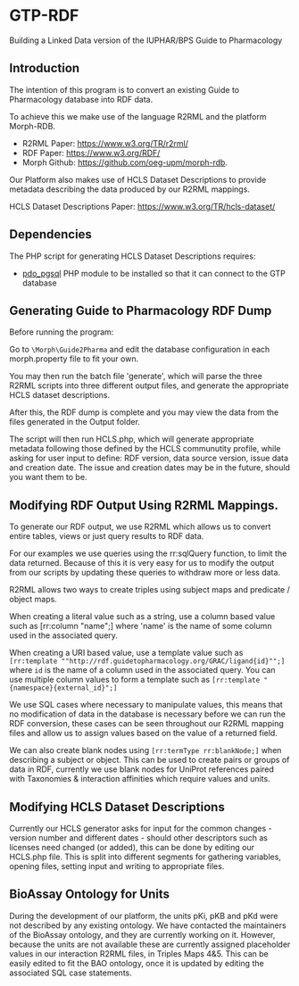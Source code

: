 # GTP-RDF
Building a Linked Data version of the IUPHAR/BPS Guide to Pharmacology

## Introduction
The intention of this program is to convert an existing Guide to Pharmacology database into RDF data.

To achieve this we make use of the language R2RML and the platform Morph-RDB.
- R2RML Paper: https://www.w3.org/TR/r2rml/
- RDF Paper: https://www.w3.org/RDF/
- Morph Github: https://github.com/oeg-upm/morph-rdb.

Our Platform also makes use of HCLS Dataset Descriptions to provide metadata describing the data produced
by our R2RML mappings.

HCLS Dataset Descriptions Paper: https://www.w3.org/TR/hcls-dataset/

## Dependencies

The PHP script for generating HCLS Dataset Descriptions requires:
- [pdo_pgsql](http://php.net/manual/en/ref.pdo-pgsql.php) PHP module to be installed so that it can connect to the GTP database

## Generating Guide to Pharmacology RDF Dump

Before running the program:

Go to ```\Morph\Guide2Pharma``` and edit the database configuration in each morph.property file to fit your own.

You may then run the batch file 'generate', which will parse the three R2RML scripts into three different output files,
and generate the appropriate HCLS dataset descriptions.

After this, the RDF dump is complete and you may view the data from the files generated in the Output folder.

The script will then run HCLS.php, which will generate appropriate metadata following those defined by the HCLS communutity
profile, while asking for user input to define: RDF version, data source version, issue data and creation date.
The issue and creation dates may be in the future, should you want them to be.


## Modifying RDF Output Using R2RML Mappings.

To generate our RDF output, we use R2RML which allows us to convert entire tables, views or just query results to RDF data.

For our examples we use queries using the rr:sqlQuery function, to limit the data returned. Because of this it is very easy
for us to modify the output from our scripts by updating these queries to withdraw more or less data.

R2RML allows two ways to create triples using subject maps and predicate / object maps.

When creating a literal value such as a string, use a column based value such as [rr:column "name";] where 'name' is the name of some column
used in the associated query.

When creating a URI based value, use a template value such as ```[rr:template ""http://rdf.guidetopharmacology.org/GRAC/ligand{id}"";]``` where ```id```
is the name of a column used in the associated query. You can use multiple column values to form a template such as ```[rr:template "{namespace}{external_id}";]```

We use SQL cases where necessary to manipulate values, this means that no modification of data in the database is necessary before we can run the RDF conversion,
these cases can be seen throughout our R2RML mapping files and allow us to assign values based on the value of a returned field.

We can also create blank nodes using ```[rr:termType rr:blankNode;]``` when describing a subject or object. This can be used to create pairs or groups of data
in RDF, currently we use blank nodes for UniProt references paired with Taxonomies & interaction affinities which require values and units.


## Modifying HCLS Dataset Descriptions

Currently our HCLS generator asks for input for the common changes - version number and different dates - should other
descriptors such as licenses need changed (or added), this can be done by editing our HCLS.php file. This is split into different
segments for gathering variables, opening files, setting input and writing to appropriate files.


## BioAssay Ontology for Units

During the development of our platform, the units pKi, pKB and pKd were not described by any existing ontology. We have contacted the
maintainers of the BioAssay ontology, and they are currently working on it. However, because the units are not available these are currently assigned
placeholder values in our interaction R2RML files, in Triples Maps 4&5. This can be easily edited to fit the BAO ontology, once it is updated by editing
the associated SQL case statements.
